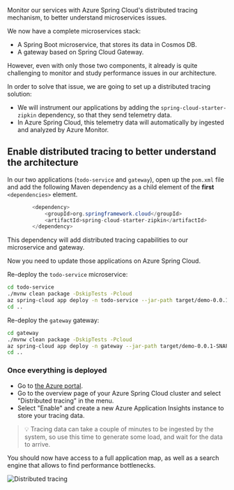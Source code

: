 Monitor our services with Azure Spring Cloud's distributed tracing mechanism, to better understand microservices issues.

We now have a complete microservices stack:

- A Spring Boot microservice, that stores its data in Cosmos DB.
- A gateway based on Spring Cloud Gateway.

However, even with only those two components, it already is quite challenging to monitor and study performance issues in our architecture.

In order to solve that issue, we are going to set up a distributed tracing solution:

- We will instrument our applications by adding the `spring-cloud-starter-zipkin` dependency, so that they send telemetry data.
- In Azure Spring Cloud, this telemetry data will automatically by ingested and analyzed by Azure Monitor.

## Enable distributed tracing to better understand the architecture

In our two applications (`todo-service` and `gateway`), open up the `pom.xml` file and add the following Maven dependency as a child element of the __first__ `<dependencies>` element.

```java
        <dependency>
            <groupId>org.springframework.cloud</groupId>
            <artifactId>spring-cloud-starter-zipkin</artifactId>
        </dependency>
```

This dependency will add distributed tracing capabilities to our microservice and gateway.

Now you need to update those applications on Azure Spring Cloud.

Re-deploy the `todo-service` microservice:

```bash
cd todo-service
./mvnw clean package -DskipTests -Pcloud
az spring-cloud app deploy -n todo-service --jar-path target/demo-0.0.1-SNAPSHOT.jar
cd ..
```

Re-deploy the `gateway` gateway:

```bash
cd gateway
./mvnw clean package -DskipTests -Pcloud
az spring-cloud app deploy -n gateway --jar-path target/demo-0.0.1-SNAPSHOT.jar
cd ..
```

### Once everything is deployed

- Go to [the Azure portal](https://portal.azure.com/?WT.mc_id=azurespringcloud-mslearn-judubois).
- Go to the overview page of your Azure Spring Cloud cluster and select "Distributed tracing" in the menu.
- Select "Enable" and create a new Azure Application Insights instance to store your tracing data.

>💡 Tracing data can take a couple of minutes to be ingested by the system, so use this time to generate some load, and wait for the data to arrive.

You should now have access to a full application map, as well as a search engine that allows to find performance bottlenecks.

![Distributed tracing](media/6-distributed-tracing.png)

